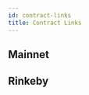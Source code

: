 ```yaml
---
id: contract-links
title: Contract Links
---
```

<!-- TODO: Adding the contract addresses -->

## Mainnet

## Rinkeby
